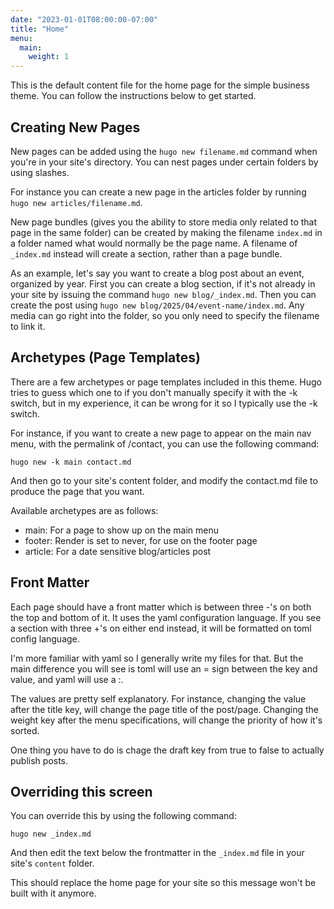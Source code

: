 ```yaml
---
date: "2023-01-01T08:00:00-07:00"
title: "Home"
menu:
  main:
    weight: 1
---
```


This is the default content file for the home page for the simple business theme. You can follow the instructions below to get started.

## Creating New Pages

New pages can be added using the `hugo new filename.md` command when you're in your site's directory. You can nest pages under certain folders by using slashes.

For instance you can create a new page in the articles folder by running `hugo new articles/filename.md`.

New page bundles (gives you the ability to store media only related to that page in the same folder) can be created by making the filename `index.md` in a folder named what would normally be the page name. A filename of `_index.md` instead will create a section, rather than a page bundle.

As an example, let's say you want to create a blog post about an event, organized by year. First you can create a blog section, if it's not already in your site by issuing the command `hugo new blog/_index.md`. Then you can create the post using `hugo new blog/2025/04/event-name/index.md`. Any media can go right into the folder, so you only need to specify the filename to link it.

## Archetypes (Page Templates)

There are a few archetypes or page templates included in this theme. Hugo tries to guess which one to if you don't manually specify it with the -k switch, but in my experience, it can be wrong for it so I typically use the -k switch.

For instance, if you want to create a new page to appear on the main nav menu, with the permalink of /contact, you can use the following command:

```
hugo new -k main contact.md
```

And then go to your site's content folder, and modify the contact.md file to produce the page that you want.

Available archetypes are as follows:

- main: For a page to show up on the main menu
- footer: Render is set to never, for use on the footer page
- article: For a date sensitive blog/articles post

## Front Matter

Each page should have a front matter which is between three -'s on both the top and bottom of it. It uses the yaml configuration language. If you see a section with three +'s on either end instead, it will be formatted on toml config language.

I'm more familiar with yaml so I generally write my files for that. But the main difference you will see is toml will use an = sign between the key and value, and yaml will use a :.

The values are pretty self explanatory. For instance, changing the value after the title key, will change the page title of the post/page. Changing the weight key after the menu specifications, will change the priority of how it's sorted.

One thing you have to do is chage the draft key from true to false to actually publish posts.

## Overriding this screen

You can override this by using the following command:

```
hugo new _index.md
```

And then edit the text below the frontmatter in the `_index.md` file in your site's `content` folder.

This should replace the home page for your site so this message won't be built with it anymore.